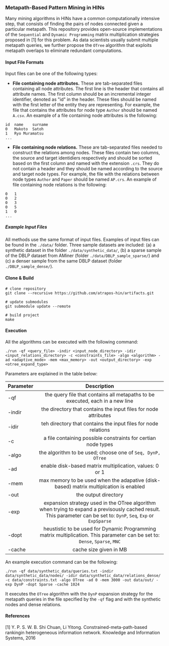 ### Metapath-Based Pattern Mining in HINs

Many mining algorithms in HINs have a common computationally intensive step, that consists of finding the pairs of nodes connected given a particular metapath. This repository provides open-source implementations of the `Sequential` and `Dynamic Programming` matrix multiplication strategies proposed in [1] for this problem. 
As data scientists usually submit multiple metapath queries, we further propose the `OTree` algorithm that exploits metapath overlaps to eliminate redundant computations.

#### Input File Formats

Input files can be one of the following types:

* **File containing node attributes.** These are tab-separated files containing all node attributes. The first line is the header that contains all attribute names. The first column should be an incremental integer identifier, denoted as "id" in the header. These files should be named with the first letter of the entity they are representing. For example, the file that contains the attributes for node type `Author` should be named `A.csv`. An example of a file containing node attributes is the following: 

```
id	name    surname
0	Makoto  Satoh
1	Ryo Muramatsu
...
```

* **File containing node relations.** These are tab-separated files needed to construct the relations among nodes. These files contain two columns, the source and target identidiers respectively and should be sorted based on the first column and named with the extension `.crs`. They do not contain a header and they should be named according to the source and target node types. For example, the file with the relations between node types `Author` and `Paper` should be named `AP.crs`. An example of file containing node relations is the following: 

```
0	1
0	2
0	3
0	5
1	0
...
```

##### Example Input Files

All methods use the same format of input files. Examples of input files can be found in the `./data/` folder. Three sample datasets are included: (a) a synthetic dataset in the folder `./data/synthetic_data/`, (b) a sparse sample of the DBLP dataset from AMiner (folder `./data/DBLP_sample_sparse/`) and (c) a denser sample from the same DBLP dataset (folder `./DBLP_sample_dense/`).



#### Clone & Build

```
# clone repository
git clone --recursive https://github.com/atrapos-hin/artifacts.git

# update submodules
git submodule update --remote

# build project
make
```

#### Execution

All the algorithms can be executed with the following command: 

```
./run -qf <query_file> -indir <input_node_directory> -idir <input_relations_directory> -c <constraints_file> -algo <algorithm> -ad <adaptive_mode> -mem <max_memory> -out <output_directory> -exp <otree_expand_type>
```

Parameters are explained in the table below:

| Parameter   |      Description      |
|----------|:-------------:|
| -qf |  the query file that contains all metapaths to be executed, each in a new line |
| -indir |    the directory that contains the input files for node attributes    |
| -idir | teh directory that contains the input files for node relations |
| -c | a file containing possible constraints for certian node types |
| -algo | the algorithm to be used; choose one of `Seq, DynP, OTree` |
| -ad | enable disk-based matrix multiplication, values: 0 or 1 |
| -mem | max memory to be used when the adapative (disk-based) matrix multiplcation is enabled |
| -out | the output directory |
| -exp | expansion strategy used in the OTree algorithm when trying to expand a previsously cached result. This parameter can be set to: `DynP`, `Seq`, `Exp` or `ExpSparse` |
| -dopt | heustistic to be used for Dynamic Programming matrix multiplication. This parameter can be set to: `Dense`, `Sparse`, `MNC` |
| -cache | cache size given in MB |


An example execution command can be the following: 
```
./run -qf data/synthetic_data/queries.txt -indir data/synthetic_data/nodes/ -idir data/synthetic_data/relations_dense/ -c data/constraints.txt -algo OTree -ad 0 -mem 3000 -out data/out/ -exp DynP -dopt Sparse -cache 1024
```

It executes the `OTree` algorithm with the `DynP` expansion strategy for the metapath queries in the file specified by the `-qf` flag and with the synthetic nodes and dense relations.  

#### References
[1] Y. P. S. W. B. Shi Chuan, Li Yitong. Constrained-meta-path-based rankingin heterogeneous information network. Knowledge and Information Systems, 2016
